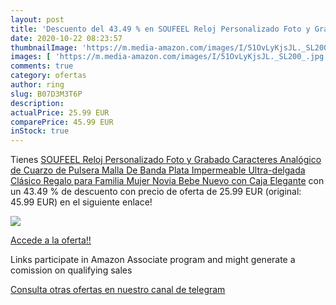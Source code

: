 ```yaml
---
layout: post
title: 'Descuento del 43.49 % en SOUFEEL Reloj Personalizado Foto y Graba'
date: 2020-10-22 08:23:57
thumbnailImage: 'https://m.media-amazon.com/images/I/51OvLyKjsJL._SL200_.jpg'
images: [ 'https://m.media-amazon.com/images/I/51OvLyKjsJL._SL200_.jpg' ]
comments: true
category: ofertas
author: ring
slug: B07D3M3T6P
description:
actualPrice: 25.99 EUR
comparePrice: 45.99 EUR
inStock: true
---
```


Tienes [SOUFEEL Reloj Personalizado Foto y Grabado Caracteres Analógico de Cuarzo de Pulsera Malla De Banda Plata Impermeable Ultra-delgada Clásico Regalo para Familia Mujer Novia Bebe Nuevo con Caja Elegante](https://www.amazon.es/dp/B07D3M3T6P/?tag=tolees-21) con un 43.49 % de descuento con precio de oferta de 25.99 EUR (original: 45.99 EUR) en el siguiente enlace!

[![](https://m.media-amazon.com/images/I/51OvLyKjsJL._SL200_.jpg)](https://www.amazon.es/dp/B07D3M3T6P/?tag=tolees-21)

[Accede a la oferta!!](https://www.amazon.es/dp/B07D3M3T6P/?tag=tolees-21)

Links participate in Amazon Associate program and might generate a comission on qualifying sales

[Consulta otras ofertas en nuestro canal de telegram](https://t.me/s/ofertas25)
